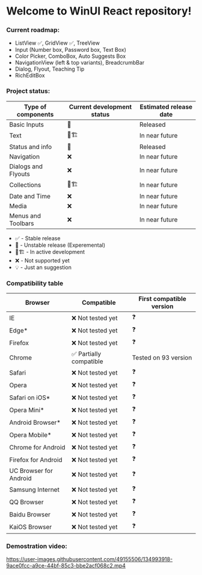 # Welcome to WinUI React repository!

### Current roadmap:

- ListView ✅, GridView ✅, TreeView
- Input (Number box, Password box, Text Box)
- Color Picker, ComboBox, Auto Suggests Box
- NavigationView (left & top variants), BreadcrumbBar
- Dialog, Flyout, Teaching Tip
- RichEditBox

### Project status:

| Type of components  | Current development status | Estimated release date |
|---------------------|----------------------------|------------------------|
| Basic Inputs        | 🧪                         | Released              |
| Text                | 🚧🏗️                         | In near future             |
| Status and info     | 🧪                         | Released              |
| Navigation          | ❌                          | In near future         |
| Dialogs and Flyouts | ❌                          | In near future         |
| Collections         | 🚧🏗️                          | In near future         |
| Date and Time       | ❌                          | In near future         |
| Media               | ❌                          | In near future         |
| Menus and Toolbars  | ❌                          | In near future         |

- ✅ - Stable release
- 🧪 - Unstable release (Experemental)
- 🚧🏗️ - In active development
- ❌ - Not supported yet
- 💡 - Just an suggestion

### Compatibility table

| Browser                | Compatible             | First compatible version |
|------------------------|------------------------|--------------------------|
| IE                     | ❌ Not tested yet       | ❓                        |
| Edge*                  | ❌ Not tested yet       | ❓                        |
| Firefox                | ❌ Not tested yet       | ❓                        |
| Chrome                 | ✅ Partially compatible | Tested on 93 version     |
| Safari                 | ❌ Not tested yet       | ❓                        |
| Opera                  | ❌ Not tested yet       | ❓                        |
| Safari on iOS*         | ❌ Not tested yet       | ❓                        |
| Opera Mini*            | ❌ Not tested yet       | ❓                        |
| Android Browser*       | ❌ Not tested yet       | ❓                        |
| Opera Mobile*          | ❌ Not tested yet       | ❓                        |
| Chrome for Android     | ❌ Not tested yet       | ❓                        |
| Firefox for Android    | ❌ Not tested yet       | ❓                        |
| UC Browser for Android | ❌ Not tested yet       | ❓                        |
| Samsung Internet       | ❌ Not tested yet       | ❓                        |
| QQ Browser             | ❌ Not tested yet       | ❓                        |
| Baidu Browser          | ❌ Not tested yet       | ❓                        |
| KaiOS Browser          | ❌ Not tested yet       | ❓                        |

### Demostration video:

https://user-images.githubusercontent.com/49155506/134993918-9ace0fcc-a9ce-44bf-85c3-bbe2acf068c2.mp4
